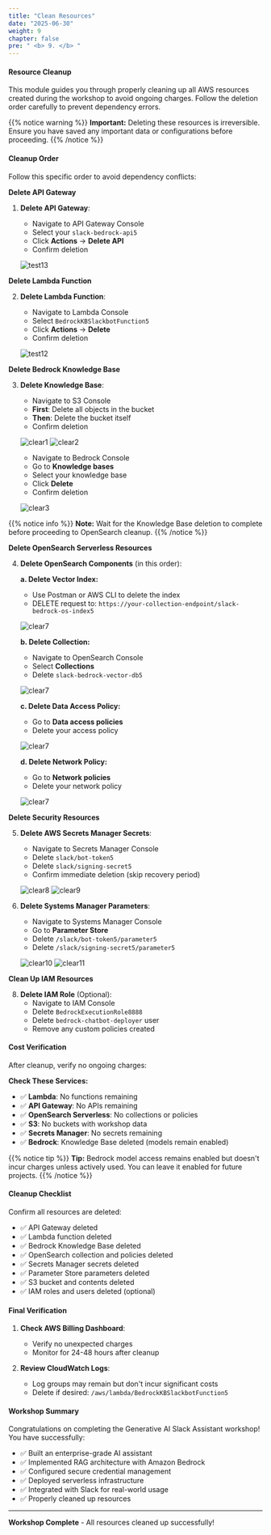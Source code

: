 ```yaml
---
title: "Clean Resources"
date: "2025-06-30"
weight: 9
chapter: false
pre: " <b> 9. </b> "
---
```


#### Resource Cleanup

This module guides you through properly cleaning up all AWS resources created during the workshop to avoid ongoing charges. Follow the deletion order carefully to prevent dependency errors.

{{% notice warning %}}
**Important:** Deleting these resources is irreversible. Ensure you have saved any important data or configurations before proceeding.
{{% /notice %}}

#### Cleanup Order

Follow this specific order to avoid dependency conflicts:

**Delete API Gateway**

1. **Delete API Gateway**:

   - Navigate to API Gateway Console
   - Select your `slack-bedrock-api5`
   - Click **Actions** → **Delete API**
   - Confirm deletion

   ![test13](/images/9-clean_resources/clear13.png?width=90pc)

**Delete Lambda Function**

2. **Delete Lambda Function**:

   - Navigate to Lambda Console
   - Select `BedrockKBSlackbotFunction5`
   - Click **Actions** → **Delete**
   - Confirm deletion

   ![test12](/images/9-clean_resources/clear12.png?width=90pc)

**Delete Bedrock Knowledge Base**

3. **Delete Knowledge Base**:

   - Navigate to S3 Console
   - **First**: Delete all objects in the bucket
   - **Then**: Delete the bucket itself
   - Confirm deletion

   ![clear1](/images/9-clean_resources/clear1.png?width=90pc)
   ![clear2](/images/9-clean_resources/clear2.png?width=90pc)

   - Navigate to Bedrock Console
   - Go to **Knowledge bases**
   - Select your knowledge base
   - Click **Delete**
   - Confirm deletion

   ![clear3](/images/9-clean_resources/clear3.png?width=90pc)

{{% notice info %}}
**Note:** Wait for the Knowledge Base deletion to complete before proceeding to OpenSearch cleanup.
{{% /notice %}}

**Delete OpenSearch Serverless Resources**

4. **Delete OpenSearch Components** (in this order):

   **a. Delete Vector Index:**

   - Use Postman or AWS CLI to delete the index
   - DELETE request to: `https://your-collection-endpoint/slack-bedrock-os-index5`

   ![clear7](/images/9-clean_resources/clear4.png?width=90pc)

   **b. Delete Collection:**

   - Navigate to OpenSearch Console
   - Select **Collections**
   - Delete `slack-bedrock-vector-db5`

   ![clear7](/images/9-clean_resources/clear5.png?width=90pc)

   **c. Delete Data Access Policy:**

   - Go to **Data access policies**
   - Delete your access policy

   ![clear7](/images/9-clean_resources/clear6.png?width=90pc)

   **d. Delete Network Policy:**

   - Go to **Network policies**
   - Delete your network policy

   ![clear7](/images/9-clean_resources/clear7.png?width=90pc)

**Delete Security Resources**

5. **Delete AWS Secrets Manager Secrets**:

   - Navigate to Secrets Manager Console
   - Delete `slack/bot-token5`
   - Delete `slack/signing-secret5`
   - Confirm immediate deletion (skip recovery period)

   ![clear8](/images/9-clean_resources/clear8.png?width=90pc)
   ![clear9](/images/9-clean_resources/clear9.png?width=90pc)

6. **Delete Systems Manager Parameters**:

   - Navigate to Systems Manager Console
   - Go to **Parameter Store**
   - Delete `/slack/bot-token5/parameter5`
   - Delete `/slack/signing-secret5/parameter5`

   ![clear10](/images/9-clean_resources/clear10.png?width=90pc)
   ![clear11](/images/9-clean_resources/clear11.png?width=90pc)

**Clean Up IAM Resources**

8. **Delete IAM Role** (Optional):
   - Navigate to IAM Console
   - Delete `BedrockExecutionRole8888`
   - Delete `bedrock-chatbot-deployer` user
   - Remove any custom policies created

#### Cost Verification

After cleanup, verify no ongoing charges:

**Check These Services:**

- ✅ **Lambda**: No functions remaining
- ✅ **API Gateway**: No APIs remaining
- ✅ **OpenSearch Serverless**: No collections or policies
- ✅ **S3**: No buckets with workshop data
- ✅ **Secrets Manager**: No secrets remaining
- ✅ **Bedrock**: Knowledge Base deleted (models remain enabled)

{{% notice tip %}}
**Tip:** Bedrock model access remains enabled but doesn't incur charges unless actively used. You can leave it enabled for future projects.
{{% /notice %}}

#### Cleanup Checklist

Confirm all resources are deleted:

- ✅ API Gateway deleted
- ✅ Lambda function deleted
- ✅ Bedrock Knowledge Base deleted
- ✅ OpenSearch collection and policies deleted
- ✅ Secrets Manager secrets deleted
- ✅ Parameter Store parameters deleted
- ✅ S3 bucket and contents deleted
- ✅ IAM roles and users deleted (optional)

#### Final Verification

1. **Check AWS Billing Dashboard**:

   - Verify no unexpected charges
   - Monitor for 24-48 hours after cleanup

2. **Review CloudWatch Logs**:
   - Log groups may remain but don't incur significant costs
   - Delete if desired: `/aws/lambda/BedrockKBSlackbotFunction5`

#### Workshop Summary

Congratulations on completing the Generative AI Slack Assistant workshop! You have successfully:

- ✅ Built an enterprise-grade AI assistant
- ✅ Implemented RAG architecture with Amazon Bedrock
- ✅ Configured secure credential management
- ✅ Deployed serverless infrastructure
- ✅ Integrated with Slack for real-world usage
- ✅ Properly cleaned up resources

---

**Workshop Complete** - All resources cleaned up successfully!
